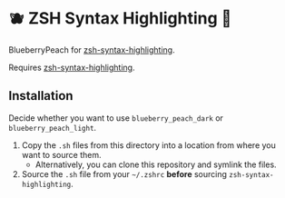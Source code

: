 # 🫐 ZSH Syntax Highlighting 🍑

BlueberryPeach for [zsh-syntax-highlighting](https://github.com/zsh-users/zsh-syntax-highlighting).

Requires [zsh-syntax-highlighting](https://github.com/zsh-users/zsh-syntax-highlighting).

## Installation

Decide whether you want to use `blueberry_peach_dark` or `blueberry_peach_light`.

1. Copy the `.sh` files from this directory into a location from where you want to source them.
   - Alternatively, you can clone this repository and symlink the files.
2. Source the `.sh` file from your `~/.zshrc` **before** sourcing `zsh-syntax-highlighting`.
